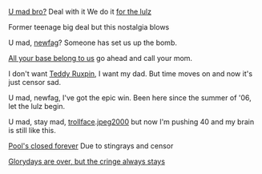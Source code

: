 [U mad bro?](/images/content/YouMad.jpg) Deal with it
We do it [for the lulz](https://en.wiktionary.org/wiki/for_the_lulz)

Former teenage big deal
but this nostalgia blows

U mad, [newfag](/images/content/newfag.webp)? 
Someone has set us up the bomb.

[All your base belong to us](https://www.youtube.com/watch?v=dBQG-Dcm4VQ)
go ahead and call your mom.

I don't want [Teddy Ruxpin](https://www.youtube.com/watch?v=8EshrR-xk2E), I want my dad.
But time moves on and now it's just censor sad.

U mad, newfag, I've got the epic win.
Been here since the summer of '06, let the lulz begin.

U mad, stay mad, [trollface](https://en.wikipedia.org/wiki/Trollface).[jpeg2000](https://en.wikipedia.org/wiki/JPEG_2000)
but now I'm pushing 40 and my brain is still like this.

[Pool's closed forever](https://www.youtube.com/watch?v=SMeJZWBQwqM)
Due to stingrays and censor

[Glorydays are over, but the cringe always stays](https://www.youtube.com/watch?v=gg7uGL6Ku20)